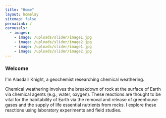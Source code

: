 ```yaml
---
title: "Home"
layout: homelay
sitemap: false
permalink: /
carousels:
  - images: 
    - image: /uploads/slider/image1.jpg
    - image: /uploads/slider/image2.jpg
    - image: /uploads/slider/image1.jpg
    - image: /uploads/slider/image2.jpg
---
```


### Welcome

I'm Alasdair Knight, a geochemist researching chemical weathering.

Chemical weathering involves the breakdown of rock at the surface of Earth via chemical agents (e.g., water, oxygen). These reactions are thought to be vital for the habitability of Earth via the removal and release of greenhouse gases and the supply of life essential nutrients from rocks. I explore these reactions using laboratory experiments and field studies. 